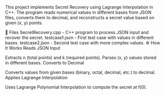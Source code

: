 This project implements Secret Recovery using Lagrange Interpolation in C++. The program reads numerical values in different bases from JSON files, converts them to decimal, and reconstructs a secret value based on given (x, y) points.

📂 Files
SecretRecovery.cpp - C++ program to process JSON input and recover the secret.
testcase1.json - First test case with values in different bases.
testcase2.json - Second test case with more complex values.
⚙️ How It Works
Reads JSON Input

Extracts n (total points) and k (required points).
Parses (x, y) values stored in different bases.
Converts to Decimal

Converts values from given bases (binary, octal, decimal, etc.) to decimal.
Applies Lagrange Interpolation

Uses Lagrange Polynomial Interpolation to compute the secret at f(0).





